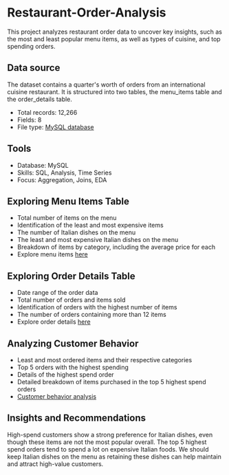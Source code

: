 # Restaurant-Order-Analysis
This project analyzes restaurant order data to uncover key insights, such as the most and least popular menu items, as well as types of cuisine, and top spending orders.
## Data source
The dataset contains a quarter's worth of orders from an international cuisine restaurant. It is structured into two tables, the menu_items table and the order_details table.
- Total records: 12,266
- Fields: 8
- File type: [MySQL database](create_restaurant_db.sql)
## Tools
- Database: MySQL
- Skills: SQL, Analysis, Time Series
- Focus: Aggregation, Joins, EDA
## Exploring Menu Items Table
- Total number of items on the menu
- Identification of the least and most expensive items
- The number of Italian dishes on the menu
- The least and most expensive Italian dishes on the menu
- Breakdown of items by category, including the average price for each
- Explore menu items [here](Menu_items.sql)
## Exploring Order Details Table
- Date range of the order data
- Total number of orders and items sold
- Identification of orders with the highest number of items
- The number of orders containing more than 12 items
- Explore order details [here](Order_details.sql)
## Analyzing Customer Behavior
- Least and most ordered items and their respective categories
- Top 5 orders with the highest spending
- Details of the highest spend order
- Detailed breakdown of items purchased in the top 5 highest spend orders
- [Customer behavior analysis](Analyze_Customer_behavior.sql)
## Insights and Recommendations
High-spend customers show a strong preference for Italian dishes, even though these items are not the most popular overall. The top 5 highest spend orders tend to spend a lot on expensive Italian foods. We should keep Italian dishes on the menu as retaining these dishes can help maintain and attract high-value customers.
